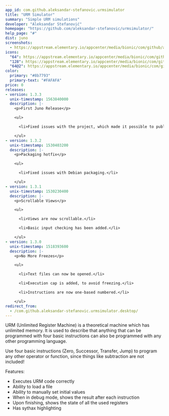 ```yaml
---
app_id: com.github.aleksandar-stefanovic.urmsimulator
title: "URM Simulator"
summary: "Simple URM simulations"
developer: "Aleksandar Stefanović"
homepage: "https://github.com/aleksandar-stefanovic/urmsimulator/"
help_page: "#"
dist: juno
screenshots:
  - https://appstream.elementary.io/appcenter/media/bionic/com/github/aleksandar-stefanovic.urmsimulator/AB3B98CF3794719ED25B59B9512FBB2C/screenshots/image-1_orig.png
icons:
  "64": https://appstream.elementary.io/appcenter/media/bionic/com/github/aleksandar-stefanovic.urmsimulator/AB3B98CF3794719ED25B59B9512FBB2C/icons/64x64/com.github.aleksandar-stefanovic.urmsimulator_com.github.aleksandar-stefanovic.urmsimulator.png
  "128": https://appstream.elementary.io/appcenter/media/bionic/com/github/aleksandar-stefanovic.urmsimulator/AB3B98CF3794719ED25B59B9512FBB2C/icons/128x128/com.github.aleksandar-stefanovic.urmsimulator_com.github.aleksandar-stefanovic.urmsimulator.png
  "64@2": https://appstream.elementary.io/appcenter/media/bionic/com/github/aleksandar-stefanovic.urmsimulator/AB3B98CF3794719ED25B59B9512FBB2C/icons/64x64@2/com.github.aleksandar-stefanovic.urmsimulator_com.github.aleksandar-stefanovic.urmsimulator.png
color:
  primary: "#8b7793"
  primary-text: "#FAFAFA"
price: 0
releases:
- version: 1.3.3
  unix-timestamp: 1563840000
  description: |-
    <p>First Juno Release</p>

    <ul>

      <li>Fixed issues with the project, which made it possible to publish to AppCenter again. Big thanks to Ryo Nakano!</li>

    </ul>
- version: 1.3.2
  unix-timestamp: 1530403200
  description: |-
    <p>Packaging hotfix</p>

    <ul>

      <li>Fixed issues with Debian packaging.</li>

    </ul>
- version: 1.3.1
  unix-timestamp: 1530230400
  description: |-
    <p>Scrollable Views</p>

    <ul>

      <li>Views are now scrollable.</li>

      <li>Basic input checking has been added.</li>

    </ul>
- version: 1.3.0
  unix-timestamp: 1518393600
  description: |-
    <p>No More Freezes</p>

    <ul>

      <li>Text files can now be opened.</li>

      <li>Execution cap is added, to avoid freezing.</li>

      <li>Instructions are now one-based numbered.</li>

    </ul>
redirect_from:
  - /com.github.aleksandar-stefanovic.urmsimulator.desktop/
---
```


<p>URM (Unlimited Register Machine) is a theoretical machine which has unlimited memory. It is used to describe that anything that can be programmed with four basic instructions can also be programmed with any other programming language.</p>
<p>Use four basic instructions (Zero, Successor, Transfer, Jump) to program any other operator or function, since things like subtraction are not included!</p>
<p>Features:</p>
<ul>
  <li>Executes URM code correctly</li>
  <li>Ability to load a file</li>
  <li>Ability to manually set initial values</li>
  <li>When in debug mode, shows the result after each instruction</li>
  <li>Upon finishing, shows the state of all the used registers</li>
  <li>Has sythax highlighting</li>
</ul>